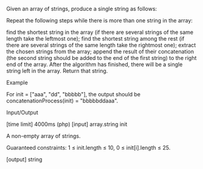 Given an array of strings, produce a single string as follows:

Repeat the following steps while there is more than one string in the array:

find the shortest string in the array (if there are several strings of the same length take the leftmost one);
find the shortest string among the rest (if there are several strings of the same length take the rightmost one);
extract the chosen strings from the array;
append the result of their concatenation (the second string should be added to the end of the first string) to the right end of the array.
After the algorithm has finished, there will be a single string left in the array. Return that string.

Example

For init = ["aaa", "dd", "bbbbb"], the output should be
concatenationProcess(init) = "bbbbbddaaa".

Input/Output

[time limit] 4000ms (php)
[input] array.string init

A non-empty array of strings.

Guaranteed constraints:
1 ≤ init.length ≤ 10,
0 ≤ init[i].length ≤ 25.

[output] string